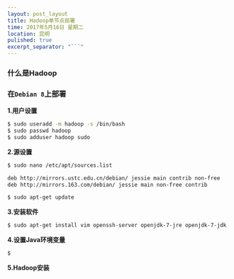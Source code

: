 ```yaml
---
layout: post_layout
title: Hadoop单节点部署
time: 2017年5月16日 星期二
location: 昆明
pulished: true
excerpt_separator: "```"
---
```


### 什么是Hadoop


### 在`Debian 8`上部署

**1.用户设置**

```bash
$ sudo useradd -m hadoop -s /bin/bash
$ sudo passwd hadoop
$ sudo adduser hadoop sudo
```

**2.源设置**

```bash
$ sudo nano /etc/apt/sources.list

deb http://mirrors.ustc.edu.cn/debian/ jessie main contrib non-free
deb http://mirrors.163.com/debian/ jessie main non-free contrib

$ sudo apt-get update
```

**3.安装软件**

```bash
$ sudo apt-get install vim openssh-server openjdk-7-jre openjdk-7-jdk 
```

**4.设置Java环境变量**

```bash
$ 
```

**5.Hadoop安装**